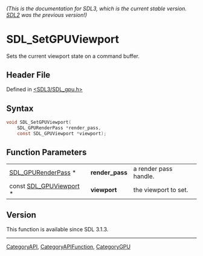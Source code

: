 ###### (This is the documentation for SDL3, which is the current stable version. [SDL2](https://wiki.libsdl.org/SDL2/) was the previous version!)
# SDL_SetGPUViewport

Sets the current viewport state on a command buffer.

## Header File

Defined in [<SDL3/SDL_gpu.h>](https://github.com/libsdl-org/SDL/blob/main/include/SDL3/SDL_gpu.h)

## Syntax

```c
void SDL_SetGPUViewport(
    SDL_GPURenderPass *render_pass,
    const SDL_GPUViewport *viewport);
```

## Function Parameters

|                                            |                 |                       |
| ------------------------------------------ | --------------- | --------------------- |
| [SDL_GPURenderPass](SDL_GPURenderPass) *   | **render_pass** | a render pass handle. |
| const [SDL_GPUViewport](SDL_GPUViewport) * | **viewport**    | the viewport to set.  |

## Version

This function is available since SDL 3.1.3.

----
[CategoryAPI](CategoryAPI), [CategoryAPIFunction](CategoryAPIFunction), [CategoryGPU](CategoryGPU)

